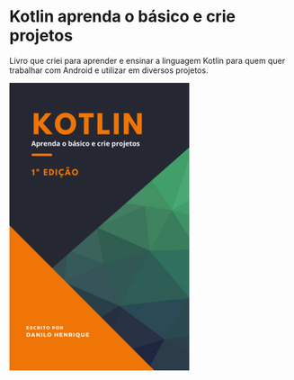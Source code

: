 # Kotlin aprenda o básico e crie projetos

Livro que criei para aprender e ensinar a linguagem Kotlin para quem quer trabalhar com Android e utilizar em diversos projetos. 

<img src="capa-livro-kotlin.png" width="320"/>
